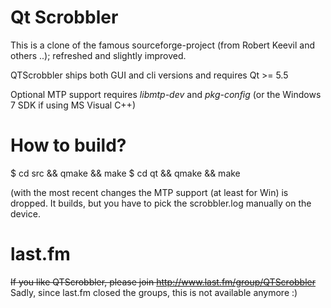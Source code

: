 # Qt Scrobbler

This is a clone of the famous sourceforge-project (from Robert Keevil and others ..); refreshed and slightly improved.

QTScrobbler ships both GUI and cli versions and requires Qt >= 5.5

Optional MTP support requires _libmtp-dev_ and _pkg-config_
(or the Windows 7 SDK if using MS Visual C++)

# How to build?
$ cd src && qmake && make
$ cd qt && qmake && make

(with the most recent changes the MTP support (at least for Win) is dropped. It builds, but you have to pick the scrobbler.log manually on the device.

# last.fm
~~If you like QTScrobbler, please join http://www.last.fm/group/QTScrobbler~~
Sadly, since last.fm closed the groups, this is not available anymore :)
